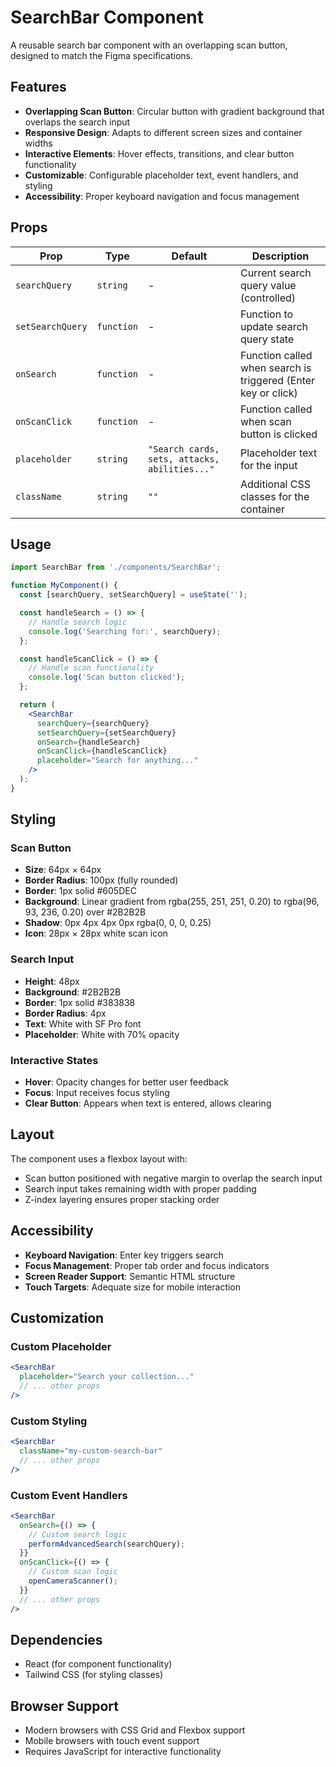 # SearchBar Component

A reusable search bar component with an overlapping scan button, designed to match the Figma specifications.

## Features

- **Overlapping Scan Button**: Circular button with gradient background that overlaps the search input
- **Responsive Design**: Adapts to different screen sizes and container widths
- **Interactive Elements**: Hover effects, transitions, and clear button functionality
- **Customizable**: Configurable placeholder text, event handlers, and styling
- **Accessibility**: Proper keyboard navigation and focus management

## Props

| Prop | Type | Default | Description |
|------|------|---------|-------------|
| `searchQuery` | `string` | - | Current search query value (controlled) |
| `setSearchQuery` | `function` | - | Function to update search query state |
| `onSearch` | `function` | - | Function called when search is triggered (Enter key or click) |
| `onScanClick` | `function` | - | Function called when scan button is clicked |
| `placeholder` | `string` | `"Search cards, sets, attacks, abilities..."` | Placeholder text for the input |
| `className` | `string` | `""` | Additional CSS classes for the container |

## Usage

```jsx
import SearchBar from './components/SearchBar';

function MyComponent() {
  const [searchQuery, setSearchQuery] = useState('');

  const handleSearch = () => {
    // Handle search logic
    console.log('Searching for:', searchQuery);
  };

  const handleScanClick = () => {
    // Handle scan functionality
    console.log('Scan button clicked');
  };

  return (
    <SearchBar
      searchQuery={searchQuery}
      setSearchQuery={setSearchQuery}
      onSearch={handleSearch}
      onScanClick={handleScanClick}
      placeholder="Search for anything..."
    />
  );
}
```

## Styling

### Scan Button
- **Size**: 64px × 64px
- **Border Radius**: 100px (fully rounded)
- **Border**: 1px solid #605DEC
- **Background**: Linear gradient from rgba(255, 251, 251, 0.20) to rgba(96, 93, 236, 0.20) over #2B2B2B
- **Shadow**: 0px 4px 4px 0px rgba(0, 0, 0, 0.25)
- **Icon**: 28px × 28px white scan icon

### Search Input
- **Height**: 48px
- **Background**: #2B2B2B
- **Border**: 1px solid #383838
- **Border Radius**: 4px
- **Text**: White with SF Pro font
- **Placeholder**: White with 70% opacity

### Interactive States
- **Hover**: Opacity changes for better user feedback
- **Focus**: Input receives focus styling
- **Clear Button**: Appears when text is entered, allows clearing

## Layout

The component uses a flexbox layout with:
- Scan button positioned with negative margin to overlap the search input
- Search input takes remaining width with proper padding
- Z-index layering ensures proper stacking order

## Accessibility

- **Keyboard Navigation**: Enter key triggers search
- **Focus Management**: Proper tab order and focus indicators
- **Screen Reader Support**: Semantic HTML structure
- **Touch Targets**: Adequate size for mobile interaction

## Customization

### Custom Placeholder
```jsx
<SearchBar
  placeholder="Search your collection..."
  // ... other props
/>
```

### Custom Styling
```jsx
<SearchBar
  className="my-custom-search-bar"
  // ... other props
/>
```

### Custom Event Handlers
```jsx
<SearchBar
  onSearch={() => {
    // Custom search logic
    performAdvancedSearch(searchQuery);
  }}
  onScanClick={() => {
    // Custom scan logic
    openCameraScanner();
  }}
  // ... other props
/>
```

## Dependencies

- React (for component functionality)
- Tailwind CSS (for styling classes)

## Browser Support

- Modern browsers with CSS Grid and Flexbox support
- Mobile browsers with touch event support
- Requires JavaScript for interactive functionality
